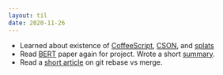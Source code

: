 ```yaml
---
layout: til
date: 2020-11-26
---
```

- Learned about existence of [CoffeeScript](https://coffeescript.org/), [CSON](https://github.com/bevry/cson), and [splats](https://stackoverflow.com/questions/6201657/what-does-splats-mean-in-the-coffeescript-tutorial)
- Read [BERT](https://arxiv.org/pdf/1810.04805.pdf) paper again for project. Wrote a short [summary]({{site.urls}}/papers/bert).
- Read a [short article](https://mislav.net/2013/02/merge-vs-rebase/) on git rebase vs merge.
